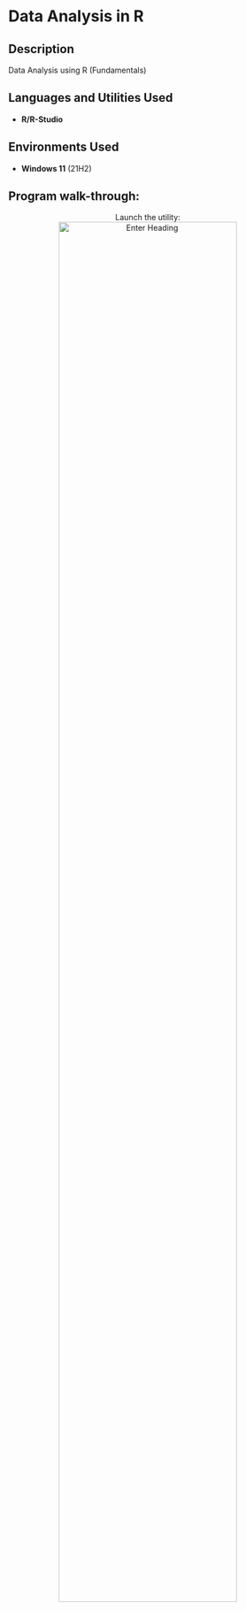 <h1>Data Analysis in R</h1>

<h2>Description</h2>
Data Analysis using R (Fundamentals)
<br/>


<h2>Languages and Utilities Used</h2>

- <b>R/R-Studio</b> 


<h2>Environments Used </h2>

- <b>Windows 11</b> (21H2)

<h2>Program walk-through:</h2>

<p align="center">
Launch the utility: <br/>
<img src="Enter link" height="80%" width="80%" alt="Enter Heading"/>
<br />
</p>

<!--
 ```diff
- text in red
+ text in green
! text in orange
# text in gray
@@ text in purple (and bold)@@
```
--!>
